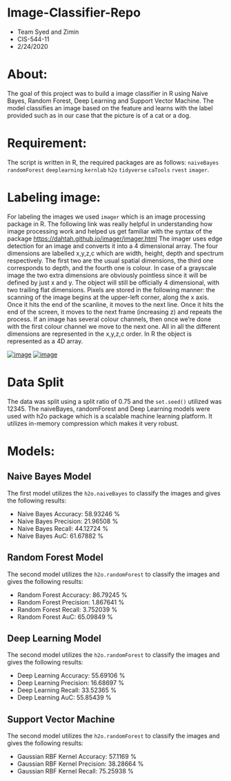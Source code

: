 # Image-Classifier-Repo

- Team Syed and Zimin
- CIS-544-11
- 2/24/2020

# About: 

The goal of this project was to build a image classifier in R using Naive Bayes, Random Forest, Deep Learning and Support Vector Machine. The model classifies an image based on the feature and learns with the label provided such as in our case that the picture is of a cat or a dog.

# Requirement:
The script is written in R, the required packages are as follows: `naiveBayes` `randomForest` `deeplearning` `kernlab` `h2o` `tidyverse` `caTools` `rvest` `imager`.

# Labeling image:
For labeling the images we used `imager` which is an image processing package in R. The following link was really helpful in understanding how image processing work and helped us get familiar with the syntax of the package https://dahtah.github.io/imager/imager.html
The imager uses edge detection for an image and converts it into a 4 dimensional array. The four dimensions are labelled x,y,z,c which are width, height, depth and spectrum respectively. The first two are the usual spatial dimensions, the third one corresponds to depth, and the fourth one is colour. In case of a grayscale image the two extra dimensions are obviously pointless since it will be defined by just x and y. The object will still be officially 4 dimensional, with two trailing flat dimensions. Pixels are stored in the following manner: the scanning of the image begins at the upper-left corner, along the x axis. Once it hits the end of the scanline, it moves to the next line. Once it hits the end of the screen, it moves to the next frame (increasing z) and repeats the process. If an image has several colour channels, then once we’re done with the first colour channel we move to the next one. All in all the different dimensions are represented in the x,y,z,c order. In R the object is represented as a 4D array.

<a href="https://ibb.co/K92NDWm"><img src="https://i.ibb.co/nD73BjR/image.png" alt="image" border="0"></a>
<a href="https://ibb.co/g6jyJC1"><img src="https://i.ibb.co/yVf0qJT/image.png" alt="image" border="0"></a>

# Data Split
The data was split using a split ratio of 0.75 and the `set.seed()` utilized was 12345. The naiveBayes, randomForest and Deep Learning models were used with h2o package which is a scalable machine learning platform. It utilizes in-memory compression which makes it very robust. 

# Models: 
## Naive Bayes Model
The first model utilizes the `h2o.naiveBayes` to classify the images and gives the following results:
- Naive Bayes Accuracy: 58.93246 %
- Naive Bayes Precision: 21.96508 %
- Naive Bayes Recall: 44.12724 %
- Naive Bayes AuC: 61.67882 %
## Random Forest Model
The second model utilizes the `h2o.randomForest` to classify the images and gives the following results:
- Random Forest Accuracy: 86.79245 %
- Random Forest Precision: 1.867641 %
- Random Forest Recall: 3.752039 %
- Random Forest AuC: 65.09849 %
## Deep Learning Model
The second model utilizes the `h2o.randomForest` to classify the images and gives the following results:
- Deep Learning Accuracy: 55.69106 %
- Deep Learning Precision: 16.68697 %
- Deep Learning Recall: 33.52365 %
- Deep Learning AuC: 55.85439 %
## Support Vector Machine
The second model utilizes the `h2o.randomForest` to classify the images and gives the following results:
- Gaussian RBF Kernel Accuracy: 57.1169 %
- Gaussian RBF Kernel Precision: 38.28664 %
- Gaussian RBF Kernel Recall: 75.25938 %


